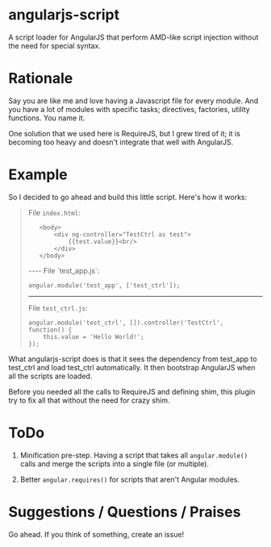# angularjs-script

A script loader for AngularJS that perform AMD-like script injection without the need for special syntax.


# Rationale

Say you are like me and love having a Javascript file for every module. And you have a lot of modules with specific tasks; directives, factories, utility functions. You name it.

One solution that we used here is RequireJS, but I grew tired of it; it is becoming too heavy and doesn't integrate that well with AngularJS.

# Example

So I decided to go ahead and build this little script. Here's how it works:

> File `index.html`:
>
>    <html>
>        <head>
>            <script type="text/javascript" src="path/to/angular.js"></script>
>            <script type="text/javascript" src="path/to/angularjs-script.js" app="test_app"></script>
>        </head>
>        
>        <body>
>            <div ng-controller="TestCtrl as test">
>                {{test.value}}<br/>
>            </div>
>        </body>
>    </html>
> ----
> File `test_app.js`:
>
>     angular.module('test_app', ['test_ctrl']);
> ----
> File `test_ctrl.js`:
>
>     angular.module('test_ctrl', []).controller('TestCtrl', function() {
>         this.value = 'Hello World!';
>     });

What angularjs-script does is that it sees the dependency from test_app to test_ctrl and load test_ctrl automatically. It then bootstrap AngularJS when all the scripts are loaded.

Before you needed all the calls to RequireJS and defining shim, this plugin try to fix all that without the need for crazy shim.

# ToDo

1. Minification pre-step. Having a script that takes all `angular.module()` calls and merge the scripts into a single file (or multiple).

2. Better `angular.requires()` for scripts that aren't Angular modules.

# Suggestions / Questions / Praises

Go ahead. If you think of something, create an issue!
